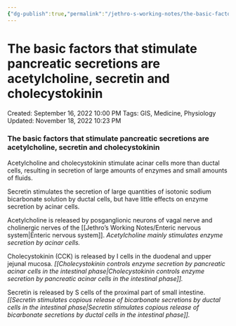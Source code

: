 ```yaml
---
{"dg-publish":true,"permalink":"/jethro-s-working-notes/the-basic-factors-that-stimulate-pancreatic-secret/","dgPassFrontmatter":true}
---
```



# The basic factors that stimulate pancreatic secretions are acetylcholine, secretin and cholecystokinin

Created: September 16, 2022 10:00 PM
Tags: GIS, Medicine, Physiology
Updated: November 18, 2022 10:23 PM

### The basic factors that stimulate pancreatic secretions are acetylcholine, secretin and cholecystokinin

Acetylcholine and cholecystokinin stimulate acinar cells more than ductal cells, resulting in secretion of large amounts of enzymes and small amounts of fluids.

Secretin stimulates the secretion of large quantities of isotonic sodium bicarbonate solution by ductal cells, but have little effects on enzyme secretion by acinar cells.

Acetylcholine is released by posganglionic neurons of vagal nerve and cholinergic nerves of the [[Jethro’s Working Notes/Enteric nervous system\|Enteric nervous system]]. *Acetylcholine mainly stimulates enzyme secretion by acinar cells.*

Cholecystokinin (CCK) is released by I cells in the duodenal and upper jejunal mucosa. *[[Cholecystokinin controls enzyme secretion by pancreatic acinar cells in the intestinal phase\|Cholecystokinin controls enzyme secretion by pancreatic acinar cells in the intestinal phase]].*

Secretin is released by S cells of the proximal part of small intestine. *[[Secretin stimulates copious release of bicarbonate secretions by ductal cells in the intestinal phase\|Secretin stimulates copious release of bicarbonate secretions by ductal cells in the intestinal phase]].*